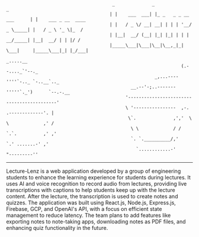                                             _              _                        _                   
                                           | |    ___  ___| |_ _   _ _ __ ___      | |    ___ _ __  ____
                                           | |   / _ \/ __| __| | | | '__/ _ \_____| |   / _ \ '_ \|_  /
                                           | |__|  __/ (__| |_| |_| | | |  __/_____| |__|  __/ | | |/ / 
                                           |_____\___|\___|\__|\__,_|_|  \___|     |_____\___|_| |_/___|
                                                                       _.....__
                                                                      (.--...._`'--._
                                                            _,...----''''`-.._ `-..__`.._
                                                   __.--'-;..-------'''''`._')      `--.-.__
                                                 '-------------------------------------------'
                                                 \ '----------------  ,-.  .-------------'. |
                                                  \`.              ,','  \ \             ,' /
                                                   \ \             / /   `.`.          ,' ,'
                                                   `. `.__________/,'     `.' .......-' ,'
                                                     `............-'        "---------''

________________________________________________________________

   Lecture-Lenz is a web application developed by a group of 
  engineering students to enhance the learning experience for 
 students during lectures. It uses AI and voice recognition to 
 record audio from lectures, providing live transcriptions with 
   captions to help students keep up with the lecture content. 
  After the lecture, the transcription is used to create notes 
 and quizzes. The application was built using React.js, Node.js, 
  Express.js, Firebase, GCP, and OpenAI's API, with a focus on 
 efficient state management to reduce latency. The team plans to 
      add features like exporting notes to note-taking apps, 
downloading notes as PDF files, and enhancing quiz functionality 
                    in the future.
                    



